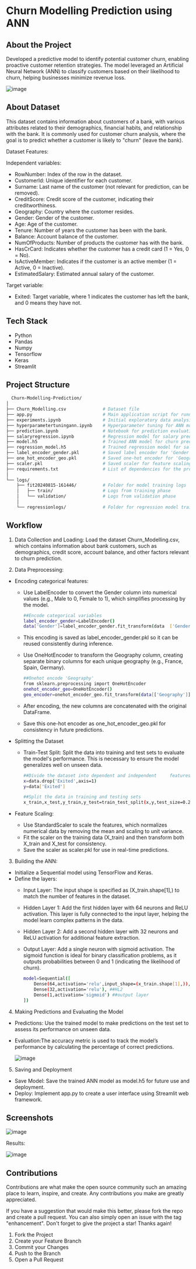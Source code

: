 
# Churn Modelling Prediction using ANN

## About the Project
Developed a predictive model to identify potential customer churn, enabling proactive customer retention strategies. The model leveraged an Artificial Neural Network (ANN) to classify customers based on their likelihood to churn, helping businesses minimize revenue loss.

![image](https://github.com/user-attachments/assets/2baf462f-36f0-40fd-b409-d2a4c9235ced)


## About Dataset
This dataset contains information about customers of a bank, with various attributes related to their demographics, financial habits, and relationship with the bank. It is commonly used for customer churn analysis, where the goal is to predict whether a customer is likely to "churn" (leave the bank).

Dataset Features:

Independent variables:

- RowNumber: Index of the row in the dataset.
- CustomerId: Unique identifier for each customer.
- Surname: Last name of the customer (not relevant for prediction, can be removed).
- CreditScore: Credit score of the customer, indicating their creditworthiness.
- Geography: Country where the customer resides.
- Gender: Gender of the customer.
- Age: Age of the customer.
- Tenure: Number of years the customer has been with the bank.
- Balance: Account balance of the customer.
- NumOfProducts: Number of products the customer has with the bank.
- HasCrCard: Indicates whether the customer has a credit card (1 = Yes, 0 = No).
- IsActiveMember: Indicates if the customer is an active member (1 = Active, 0 = Inactive).
- EstimatedSalary: Estimated annual salary of the customer.
  
Target variable:

- Exited: Target variable, where 1 indicates the customer has left the bank, and 0 means they have not.
## Tech Stack
- Python
- Pandas
- Numpy
- Tensorflow
- Keras
- Streamlit
## Project Structure

```bash
  Churn-Modelling-Prediction/
│
├── Churn_Modelling.csv              # Dataset file
├── app.py                           # Main application script for running the model
├── experiments.ipynb                # Initial exploratory data analysis and experimentation
├── hyperparametertuningann.ipynb    # Hyperparameter tuning for ANN model
├── prediction.ipynb                 # Notebook for prediction evaluation
├── salaryregression.ipynb           # Regression model for salary prediction
├── model.h5                         # Trained ANN model for churn prediction
├── regression_model.h5              # Trained regression model for salary prediction
├── label_encoder_gender.pkl         # Saved label encoder for 'Gender' feature
├── one_hot_encoder_geo.pkl          # Saved one-hot encoder for 'Geography' feature
├── scaler.pkl                       # Saved scaler for feature scaling
├── requirements.txt                 # List of dependencies for the project (e.g., TensorFlow, Pandas, etc.)
│
└── logs/
    ├── fit20240815-161446/          # Folder for model training logs
    │   ├── train/                   # Logs from training phase
    │   └── validation/              # Logs from validation phase
    │
    └── regressionlogs/              # Folder for regression model training logs

```
## Workflow
1.  Data Collection and Loading:
Load the dataset Churn_Modelling.csv, which contains information about bank customers, such as demographics, credit score, account balance, and other factors relevant to churn prediction.

2. Data Preprocessing:
- Encoding categorical features:
  
  - Use LabelEncoder to convert the Gender column into numerical values (e.g., Male to 0, Female to 1), which simplifies processing by the model.

    ```bash
    ##Encode categorical variables
    label_encoder_gender=LabelEncoder()
    data['Gender']=label_encoder_gender.fit_transform(data  ['Gender'])

     ```
  - This encoding is saved as label_encoder_gender.pkl so it can be reused consistently during inference.
  - Use OneHotEncoder to transform the Geography column, creating separate binary columns for each unique geography (e.g., France, Spain, Germany).

    ```bash
    ##Onehot encode 'Geography'
    from sklearn.preprocessing import OneHotEncoder
    onehot_encoder_geo=OneHotEncoder()
    geo_encoder=onehot_encoder_geo.fit_transform(data[['Geography']])

     ```

  - After encoding, the new columns are concatenated with the original DataFrame.
  - Save this one-hot encoder as one_hot_encoder_geo.pkl for consistency in future predictions.

 -  Splitting the Dataset
    - Train-Test Split: Split the data into training and test sets to evaluate the model's performance. This is necessary to ensure the model generalizes well on unseen data.

        ```bash
        ##Divide the dataset into dependent and independent     features
        x=data.drop('Exited',axis=1)
        y=data['Exited']

        ##Split the data in training and testing sets
        x_train,x_test,y_train,y_test=train_test_split(x,y,test_size=0.2,random_state=42)

        ```

  - Feature Scaling:
    - Use StandardScaler to scale the features, which normalizes numerical data by removing the mean and scaling to unit variance.
    - Fit the scaler on the training data (X_train) and then transform both X_train and X_test for consistency.
    - Save the scaler as scaler.pkl for use in real-time predictions.

3. Building the ANN:
- Initialize a Sequential model using TensorFlow and Keras.
- Define the layers:
  - Input Layer: The input shape is specified as (X_train.shape[1],) to match the number of features in the dataset.
  - Hidden Layer 1: Add the first hidden layer with 64 neurons and ReLU activation. This layer is fully connected to the input layer, helping the model learn complex patterns in the data.
  - Hidden Layer 2: Add a second hidden layer with 32 neurons and ReLU activation for additional feature extraction.
  - Output Layer: Add a single neuron with sigmoid activation. The sigmoid function is ideal for binary classification problems, as it outputs probabilities between 0 and 1 (indicating the likelihood of churn).

    ```bash
    model=Sequential([
        Dense(64,activation='relu',input_shape=(x_train.shape[1],)), ##HL1 connected with input layer,64 neurons
        Dense(32,activation='relu'), ##HL2
        Dense(1,activation='sigmoid') ##output layer
    ])
    ```

4. Making Predictions and Evaluating the Model
  - Predictions:
    Use the trained model to make predictions on the test set to assess its performance on unseen data.
  - Evaluation:The accuracy metric is used to track the model’s performance by calculating the percentage of correct predictions.

    ![image](https://github.com/user-attachments/assets/fc57dcad-b301-4420-ba66-ec5bddcd3424)

    

5. Saving and Deployment
 - Save Model: Save the trained ANN model as model.h5 for future use and deployment.
- Deploy: Implement app.py to create a user interface using Streamlit web framework.

## Screenshots

![image](https://github.com/user-attachments/assets/5ddc66fb-1f49-42e6-8d68-2702f79c64a4)

Results:

![image](https://github.com/user-attachments/assets/7207a976-137f-4bc3-a763-66eede6c6adb)


## Contributions
Contributions are what make the open source community such an amazing place to learn, inspire, and create. Any contributions you make are greatly appreciated.

If you have a suggestion that would make this better, please fork the repo and create a pull request. You can also simply open an issue with the tag "enhancement". Don't forget to give the project a star! Thanks again!

1. Fork the Project
2. Create your Feature Branch
3. Commit your Changes
4. Push to the Branch
5. Open a Pull Request
